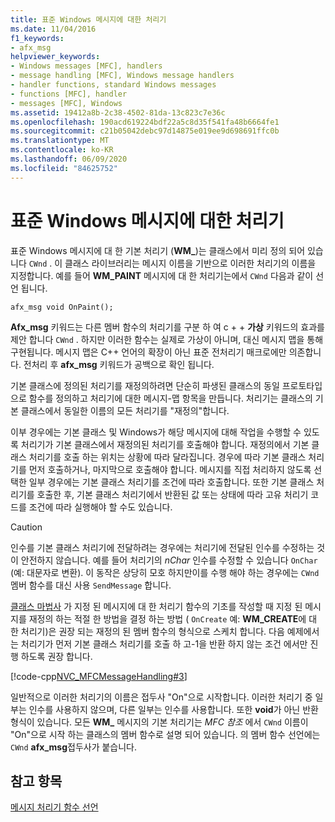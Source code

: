 ```yaml
---
title: 표준 Windows 메시지에 대한 처리기
ms.date: 11/04/2016
f1_keywords:
- afx_msg
helpviewer_keywords:
- Windows messages [MFC], handlers
- message handling [MFC], Windows message handlers
- handler functions, standard Windows messages
- functions [MFC], handler
- messages [MFC], Windows
ms.assetid: 19412a8b-2c38-4502-81da-13c823c7e36c
ms.openlocfilehash: 190acd619224bdf22a5c8d35f541fa48b6664fe1
ms.sourcegitcommit: c21b05042debc97d14875e019ee9d698691ffc0b
ms.translationtype: MT
ms.contentlocale: ko-KR
ms.lasthandoff: 06/09/2020
ms.locfileid: "84625752"
---
```

# <a name="handlers-for-standard-windows-messages"></a>표준 Windows 메시지에 대한 처리기

표준 Windows 메시지에 대 한 기본 처리기 (**WM_**)는 클래스에서 미리 정의 되어 있습니다 `CWnd` . 이 클래스 라이브러리는 메시지 이름을 기반으로 이러한 처리기의 이름을 지정합니다. 예를 들어 **WM_PAINT** 메시지에 대 한 처리기는에서 `CWnd` 다음과 같이 선언 됩니다.

`afx_msg void OnPaint();`

**Afx_msg** 키워드는 다른 멤버 함수의 처리기를 구분 하 여 c + + **가상** 키워드의 효과를 제안 합니다 `CWnd` . 하지만 이러한 함수는 실제로 가상이 아니며, 대신 메시지 맵을 통해 구현됩니다. 메시지 맵은 C++ 언어의 확장이 아닌 표준 전처리기 매크로에만 의존합니다. 전처리 후 **afx_msg** 키워드가 공백으로 확인 됩니다.

기본 클래스에 정의된 처리기를 재정의하려면 단순히 파생된 클래스의 동일 프로토타입으로 함수를 정의하고 처리기에 대한 메시지-맵 항목을 만듭니다. 처리기는 클래스의 기본 클래스에서 동일한 이름의 모든 처리기를 "재정의"합니다.

이부 경우에는 기본 클래스 및 Windows가 해당 메시지에 대해 작업을 수행할 수 있도록 처리기가 기본 클래스에서 재정의된 처리기를 호출해야 합니다. 재정의에서 기본 클래스 처리기를 호출 하는 위치는 상황에 따라 달라집니다. 경우에 따라 기본 클래스 처리기를 먼저 호출하거나, 마지막으로 호출해야 합니다. 메시지를 직접 처리하지 않도록 선택한 일부 경우에는 기본 클래스 처리기를 조건에 따라 호출합니다. 또한 기본 클래스 처리기를 호출한 후, 기본 클래스 처리기에서 반환된 값 또는 상태에 따라 고유 처리기 코드를 조건에 따라 실행해야 할 수도 있습니다.

> [!CAUTION]
> 인수를 기본 클래스 처리기에 전달하려는 경우에는 처리기에 전달된 인수를 수정하는 것이 안전하지 않습니다. 예를 들어 처리기의 *nChar* 인수를 수정할 수 있습니다 `OnChar` (예: 대문자로 변환). 이 동작은 상당히 모호 하지만이를 수행 해야 하는 경우에는 `CWnd` 멤버 함수를 대신 사용 `SendMessage` 합니다.

[클래스 마법사](reference/mfc-class-wizard.md) 가 지정 된 메시지에 대 한 처리기 함수의 기초를 작성할 때 지정 된 메시지를 재정의 하는 적절 한 방법을 결정 하는 방법 ( `OnCreate` 예: **WM_CREATE**에 대 한 처리기)은 권장 되는 재정의 된 멤버 함수의 형식으로 스케치 합니다. 다음 예제에서는 처리기가 먼저 기본 클래스 처리기를 호출 하 고-1을 반환 하지 않는 조건 에서만 진행 하도록 권장 합니다.

[!code-cpp[NVC_MFCMessageHandling#3](codesnippet/cpp/handlers-for-standard-windows-messages_1.cpp)]

일반적으로 이러한 처리기의 이름은 접두사 "On"으로 시작합니다. 이러한 처리기 중 일부는 인수를 사용하지 않으며, 다른 일부는 인수를 사용합니다. 또한 **void**가 아닌 반환 형식이 있습니다. 모든 **WM_** 메시지의 기본 처리기는 *MFC 참조* 에서 `CWnd` 이름이 "On"으로 시작 하는 클래스의 멤버 함수로 설명 되어 있습니다. 의 멤버 함수 선언에는 `CWnd` **afx_msg**접두사가 붙습니다.

## <a name="see-also"></a>참고 항목

[메시지 처리기 함수 선언](declaring-message-handler-functions.md)
